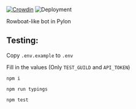 [![Crowdin](https://badges.crowdin.net/pyboat/localized.svg)](https://crowdin.com/project/pyboat)
![Deployment](https://github.com/weebsquad/pyboat/workflows/Deployment/badge.svg)

Rowboat-like bot in Pylon

## Testing:
Copy `.env.example` to `.env`

Fill in the values (Only `TEST_GUILD` and `API_TOKEN`)

`npm i`

`npm run typings`

`npm test`
